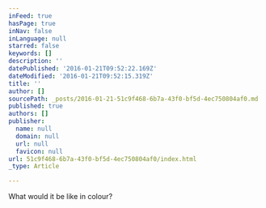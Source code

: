 ```yaml
---
inFeed: true
hasPage: true
inNav: false
inLanguage: null
starred: false
keywords: []
description: ''
datePublished: '2016-01-21T09:52:22.169Z'
dateModified: '2016-01-21T09:52:15.319Z'
title: ''
author: []
sourcePath: _posts/2016-01-21-51c9f468-6b7a-43f0-bf5d-4ec750804af0.md
published: true
authors: []
publisher:
  name: null
  domain: null
  url: null
  favicon: null
url: 51c9f468-6b7a-43f0-bf5d-4ec750804af0/index.html
_type: Article

---
```

What would it be like in colour?